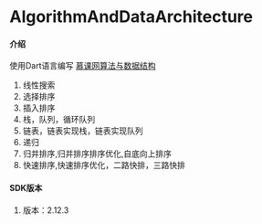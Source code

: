 # AlgorithmAndDataArchitecture

#### 介绍
使用Dart语言编写 [慕课网算法与数据结构](https://class.imooc.com/sale/datastructure)
1. 线性搜索
2. 选择排序
3. 插入排序
4. 栈，队列，循环队列
5. 链表，链表实现栈，链表实现队列
6. 递归
7. 归并排序,归并排序排序优化,自底向上排序
8. 快速排序,快速排序优化，二路快排，三路快排

#### SDK版本
1. 版本：2.12.3
